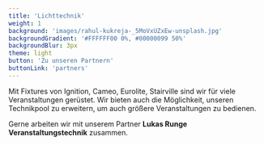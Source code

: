 ```yaml
---
title: 'Lichttechnik'
weight: 1
background: 'images/rahul-kukreja-_5MoVxUZxEw-unsplash.jpg'
backgroundGradient: '#FFFFFF00 0%, #00000099 50%'
backgroundBlur: 3px
theme: light
button: 'Zu unseren Partnern'
buttonLink: 'partners'
---
```


Mit Fixtures von Ignition, Cameo, Eurolite, Stairville sind wir für viele Veranstaltungen gerüstet. Wir bieten auch die Möglichkeit, unseren Technikpool zu erweitern, um auch größere Veranstaltungen zu bedienen.

Gerne arbeiten wir mit unserem Partner **Lukas Runge Veranstaltungstechnik** zusammen.
